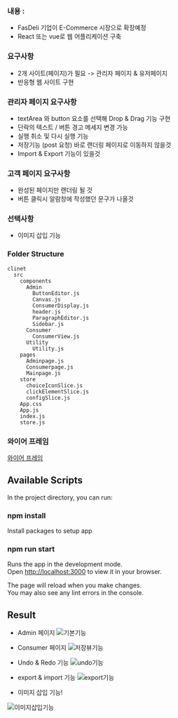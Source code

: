 
### 내용 :

- FasDeli 기업이 E-Commerce 시장으로 확장예정
- React 또는 vue로 웹 어플리케이션 구축

### 요구사항

- 2개 사이트(페이지)가 필요 -> 관리자 페이지 & 유저페이지
- 반응형 웹 사이트 구현

### 관리자 페이지 요구사항

- textArea 와 button 요소를 선택해 Drop & Drag 기능 구현
- 단락의 텍스트 / 버튼 경고 메세지 변경 가능
- 실행 취소 및 다시 실행 기능
- 저장기능 (post 요청) 바로 랜더링 페이지로 이동하지 않을것 
- Import & Export 기능이 있을것 

### 고객 페이지 요구사항

- 완성된 페이지만 랜더링 될 것 
- 버튼 클릭시 알람창에 작성했던 문구가 나올것 

### 선택사항 
- 이미지 삽입 기능 

### Folder Structure

```
clinet
  src
    components
      Admin
        ButtonEditor.js
        Canvas.js
        ConsumerDisplay.js
        header.js
        ParagraphEditor.js
        Sidebar.js
      Consumer
        ConsumerView.js
      Utility
        Utility.js
    pages
      Adminpage.js
      Consumerpage.js
      Mainpage.js
    store
      choiceIconSlice.js
      clickElementSlice.js
      configSlice.js
    App.css
    App.js
    index.js
    store.js
```

### 와이어 프레임
[와이어 프레임](https://www.figma.com/file/UocMnRgCLBRFcNYsngX84Q/%EC%9A%94%EB%A7%9D%EC%A7%84-%EC%97%B0%EA%B5%AC%EC%86%8C-FE-%EC%82%AC%EC%A0%84%EA%B3%BC%EC%A0%9C-%EC%99%80%EC%9D%B4%EC%96%B4%ED%94%84%EB%A0%88%EC%9E%84_%EC%84%9C%EC%99%B8%EA%B5%AC)

## Available Scripts
In the project directory, you can run:

### npm install
Install packages to setup app

### npm run start
Runs the app in the development mode.\
Open [http://localhost:3000](http://localhost:3000) to view it in your browser.

The page will reload when you make changes.\
You may also see any lint errors in the console.

## Result 

- Admin 페이지 
![기본기능](https://user-images.githubusercontent.com/89363048/168965846-42ae540f-7eb1-44cb-aa7c-cdca7acfda39.gif)

- Consumer 페이지 
![저장뷰기능](https://user-images.githubusercontent.com/89363048/168966051-48f6a589-078b-4b9f-a238-b729962914bb.gif)

- Undo & Redo 기능 
![undo기능](https://user-images.githubusercontent.com/89363048/168966147-80dbdfad-ac58-465e-8867-b0efbc573871.gif)


- export & import 기능 
![export기능](https://user-images.githubusercontent.com/89363048/168966265-ab351cac-165f-4dcf-be69-ba3986a695f3.gif)

- 이미지 삽입 기능!

![이미지삽입기능](https://user-images.githubusercontent.com/89363048/169554523-1266d45f-ff11-4822-b819-1d090b57a5c4.gif)

